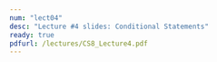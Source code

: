 ```yaml
---
num: "lect04"
desc: "Lecture #4 slides: Conditional Statements"
ready: true
pdfurl: /lectures/CS8_Lecture4.pdf
---
```


